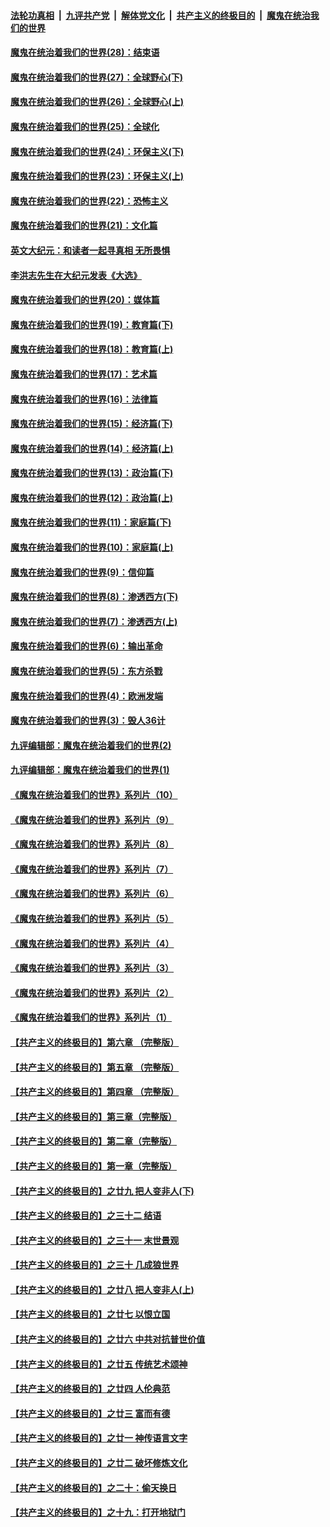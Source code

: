 

####  [法轮功真相](../../../../basic/blob/master/README.md?t=03240101) &nbsp;|&nbsp; [九评共产党](../../../../9ping.md/blob/master/README.md?t=03240101) &nbsp;|&nbsp; [解体党文化](../../../../jtdwh.md/blob/master/README.md?t=03240101)  &nbsp;|&nbsp; [共产主义的终极目的](../../../../gczydzjmd.md/blob/master/README.md?t=03240101) &nbsp;|&nbsp; [魔鬼在统治我们的世界](../../../../mgztzwmdsj.md/blob/master/README.md?t=03240101) 

#### [魔鬼在统治着我们的世界(28)：结束语](../pages/nsc422/n10936246.md?t=03240101) 

#### [魔鬼在统治着我们的世界(27)：全球野心(下)](../pages/nsc422/n10928319.md?t=03240101) 

#### [魔鬼在统治着我们的世界(26)：全球野心(上)](../pages/nsc422/n10900318.md?t=03240101) 

#### [魔鬼在统治着我们的世界(25)：全球化](../pages/nsc422/n10788205.md?t=03240101) 

#### [魔鬼在统治着我们的世界(24)：环保主义(下)](../pages/nsc422/n10695307.md?t=03240101) 

#### [魔鬼在统治着我们的世界(23)：环保主义(上)](../pages/nsc422/n10688613.md?t=03240101) 

#### [魔鬼在统治着我们的世界(22)：恐怖主义](../pages/nsc422/n10614727.md?t=03240101) 

#### [魔鬼在统治着我们的世界(21)：文化篇](../pages/nsc422/n10597706.md?t=03240101) 

#### [英文大纪元：和读者一起寻真相 无所畏惧](../pages/nsc422/n12542027.md?t=03240101) 

#### [李洪志先生在大纪元发表《大选》](../pages/nsc422/n12534746.md?t=03240101) 

#### [魔鬼在统治着我们的世界(20)：媒体篇](../pages/nsc422/n10586579.md?t=03240101) 

#### [魔鬼在统治着我们的世界(19)：教育篇(下)](../pages/nsc422/n10564808.md?t=03240101) 

#### [魔鬼在统治着我们的世界(18)：教育篇(上)](../pages/nsc422/n10526970.md?t=03240101) 

#### [魔鬼在统治着我们的世界(17)：艺术篇](../pages/nsc422/n10499093.md?t=03240101) 

#### [魔鬼在统治着我们的世界(16)：法律篇](../pages/nsc422/n10485969.md?t=03240101) 

#### [魔鬼在统治着我们的世界(15)：经济篇(下)](../pages/nsc422/n10469975.md?t=03240101) 

#### [魔鬼在统治着我们的世界(14)：经济篇(上)](../pages/nsc422/n10457370.md?t=03240101) 

#### [魔鬼在统治着我们的世界(13)：政治篇(下)](../pages/nsc422/n10448270.md?t=03240101) 

#### [魔鬼在统治着我们的世界(12)：政治篇(上)](../pages/nsc422/n10444576.md?t=03240101) 

#### [魔鬼在统治着我们的世界(11)：家庭篇(下)](../pages/nsc422/n10440961.md?t=03240101) 

#### [魔鬼在统治着我们的世界(10)：家庭篇(上)](../pages/nsc422/n10435448.md?t=03240101) 

#### [魔鬼在统治着我们的世界(9)：信仰篇](../pages/nsc422/n10432159.md?t=03240101) 

#### [魔鬼在统治着我们的世界(8)：渗透西方(下)](../pages/nsc422/n10429603.md?t=03240101) 

#### [魔鬼在统治着我们的世界(7)：渗透西方(上)](../pages/nsc422/n10426013.md?t=03240101) 

#### [魔鬼在统治着我们的世界(6)：输出革命](../pages/nsc422/n10421536.md?t=03240101) 

#### [魔鬼在统治着我们的世界(5)：东方杀戮](../pages/nsc422/n10417707.md?t=03240101) 

#### [魔鬼在统治着我们的世界(4)：欧洲发端](../pages/nsc422/n10414890.md?t=03240101) 

#### [魔鬼在统治着我们的世界(3)：毁人36计](../pages/nsc422/n10411583.md?t=03240101) 

#### [九评编辑部：魔鬼在统治着我们的世界(2)](../pages/nsc422/n10410036.md?t=03240101) 

#### [九评编辑部：魔鬼在统治着我们的世界(1)](../pages/nsc422/n10406825.md?t=03240101) 

#### [《魔鬼在统治着我们的世界》系列片（10）](../pages/nsc422/n12292670.md?t=03240101) 

#### [《魔鬼在统治着我们的世界》系列片（9）](../pages/nsc422/n12290859.md?t=03240101) 

#### [《魔鬼在统治着我们的世界》系列片（8）](../pages/nsc422/n12287445.md?t=03240101) 

#### [《魔鬼在统治着我们的世界》系列片（7）](../pages/nsc422/n12283425.md?t=03240101) 

#### [《魔鬼在统治着我们的世界》系列片（6）](../pages/nsc422/n12282314.md?t=03240101) 

#### [《魔鬼在统治着我们的世界》系列片（5）](../pages/nsc422/n12281419.md?t=03240101) 

#### [《魔鬼在统治着我们的世界》系列片（4）](../pages/nsc422/n12274024.md?t=03240101) 

#### [《魔鬼在统治着我们的世界》系列片（3）](../pages/nsc422/n12271322.md?t=03240101) 

#### [《魔鬼在统治着我们的世界》系列片（2）](../pages/nsc422/n12269049.md?t=03240101) 

#### [《魔鬼在统治着我们的世界》系列片（1）](../pages/nsc422/n12267575.md?t=03240101) 

#### [【共产主义的终极目的】第六章 （完整版）](../pages/nsc422/n11428913.md?t=03240101) 

#### [【共产主义的终极目的】第五章 （完整版）](../pages/nsc422/n11428912.md?t=03240101) 

#### [【共产主义的终极目的】第四章 （完整版）](../pages/nsc422/n11428907.md?t=03240101) 

#### [【共产主义的终极目的】第三章（完整版）](../pages/nsc422/n11428848.md?t=03240101) 

#### [【共产主义的终极目的】第二章（完整版）](../pages/nsc422/n11428831.md?t=03240101) 

#### [【共产主义的终极目的】第一章（完整版）](../pages/nsc422/n11417651.md?t=03240101) 

#### [【共产主义的终极目的】之廿九 把人变非人(下)](../pages/nsc422/n11344140.md?t=03240101) 

#### [【共产主义的终极目的】之三十二 结语](../pages/nsc422/n11360535.md?t=03240101) 

#### [【共产主义的终极目的】之三十一 末世景观](../pages/nsc422/n11351129.md?t=03240101) 

#### [【共产主义的终极目的】之三十 几成狼世界](../pages/nsc422/n11348280.md?t=03240101) 

#### [【共产主义的终极目的】之廿八 把人变非人(上)](../pages/nsc422/n11340492.md?t=03240101) 

#### [【共产主义的终极目的】之廿七 以恨立国](../pages/nsc422/n11336944.md?t=03240101) 

#### [【共产主义的终极目的】之廿六 中共对抗普世价值](../pages/nsc422/n11324785.md?t=03240101) 

#### [【共产主义的终极目的】之廿五 传统艺术颂神](../pages/nsc422/n11296396.md?t=03240101) 

#### [【共产主义的终极目的】之廿四 人伦典范](../pages/nsc422/n11296397.md?t=03240101) 

#### [【共产主义的终极目的】之廿三 富而有德](../pages/nsc422/n11283598.md?t=03240101) 

#### [【共产主义的终极目的】之廿一 神传语言文字](../pages/nsc422/n11263265.md?t=03240101) 

#### [【共产主义的终极目的】之廿二 破坏修炼文化](../pages/nsc422/n11245728.md?t=03240101) 

#### [【共产主义的终极目的】之二十：偷天换日](../pages/nsc422/n11238846.md?t=03240101) 

#### [【共产主义的终极目的】之十九：打开地狱门](../pages/nsc422/n11206376.md?t=03240101) 

